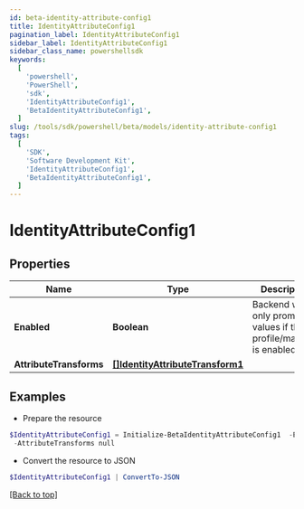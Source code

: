 ```yaml
---
id: beta-identity-attribute-config1
title: IdentityAttributeConfig1
pagination_label: IdentityAttributeConfig1
sidebar_label: IdentityAttributeConfig1
sidebar_class_name: powershellsdk
keywords:
  [
    'powershell',
    'PowerShell',
    'sdk',
    'IdentityAttributeConfig1',
    'BetaIdentityAttributeConfig1',
  ]
slug: /tools/sdk/powershell/beta/models/identity-attribute-config1
tags:
  [
    'SDK',
    'Software Development Kit',
    'IdentityAttributeConfig1',
    'BetaIdentityAttributeConfig1',
  ]
---
```


# IdentityAttributeConfig1

## Properties

| Name | Type | Description | Notes |
| --- | --- | --- | --- |
| **Enabled** | **Boolean** | Backend will only promote values if the profile/mapping is enabled. | [optional] [default to $false] |
| **AttributeTransforms** | [**[]IdentityAttributeTransform1**](identity-attribute-transform1) |  | [optional] |

## Examples

- Prepare the resource

```powershell
$IdentityAttributeConfig1 = Initialize-BetaIdentityAttributeConfig1  -Enabled true `
 -AttributeTransforms null
```

- Convert the resource to JSON

```powershell
$IdentityAttributeConfig1 | ConvertTo-JSON
```

[[Back to top]](#)
